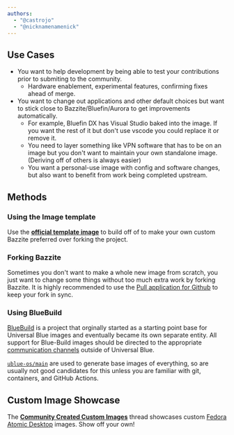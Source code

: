 ```yaml
---
authors:
  - "@castrojo"
  - "@nicknamenamenick"
---
```


<!-- ANCHOR: METADATA -->
<!--{"url_discourse": "https://universal-blue.discourse.group/docs?topic=43", "fetched_at": "2024-09-03 16:43:11.309087+00:00"}-->
<!-- ANCHOR_END: METADATA -->

## Use Cases
 
- You want to help development by being able to test your contributions prior to submiting to the community.
    - Hardware enablement, experimental features, confirming fixes ahead of merge.
- You want to change out applications and other default choices but want to stick close to Bazzite/Bluefin/Aurora to get improvements automatically.
    - For example, Bluefin DX has Visual Studio baked into the image. If you want the rest of it but don't use vscode you could replace it or remove it. 
    - You need to layer something like VPN software that has to be on an image but you don't want to maintain your own standalone image. (Deriving off of others is always easier)
    - You want a personal-use image with config and software changes, but also want to benefit from work being completed upstream.

## Methods

### Using the Image template

Use the [**official template image**](https://github.com/ublue-os/image-template) to build off of to make your own custom Bazzite preferred over forking the project.
 
### Forking Bazzite

Sometimes you don't want to make a whole new image from scratch, you just want to change some things without too much extra work by forking Bazzite.  It is highly recommended to use the [Pull application for Github](https://github.com/apps/pull) to keep your fork in sync.

### Using BlueBuild

[BlueBuild](https://blue-build.org/learn/universal-blue/) is a project that orginally started as a starting point base for Universal Blue images and eventually became its own separate entity.  All support for Blue-Build images should be directed to the appropriate [communication channels](https://blue-build.org/community/) outside of Universal Blue.
 
 
[`ublue-os/main`](https://github.com/ublue-os/main) are used to generate base images of everything, so are usually not good candidates for this unless you are familiar with git, containers, and GitHub Actions.

## Custom Image Showcase

The [**Community Created Custom Images**](https://universal-blue.discourse.group/t/list-of-community-created-custom-images/340) thread showcases custom [Fedora Atomic Desktop](https://fedoraproject.org/atomic-desktops/) images.  Show off your own!
